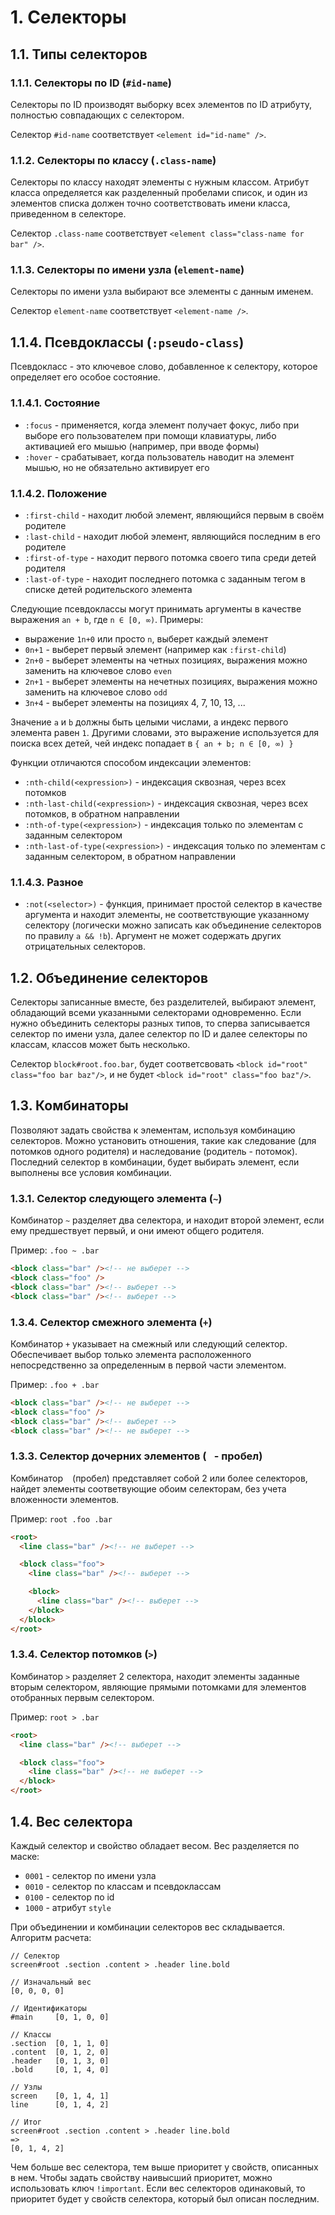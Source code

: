 # 1. Селекторы


## 1.1. Типы селекторов

### 1.1.1. Селекторы по ID (`#id-name`)

Cелекторы по ID производят выборку всех элементов по ID атрибуту, полностью совпадающих с селектором.

Селектор `#id-name` соответствует `<element id="id-name" />`.

### 1.1.2. Селекторы по классу (`.class-name`)

Cелекторы по классу находят элементы с нужным классом. Атрибут класса определяется как разделенный пробелами список, и один из элементов списка должен точно соответствовать имени класса, приведенном в селекторе.

Селектор `.class-name` соответствует `<element class="class-name for bar" />`.

### 1.1.3. Селекторы по имени узла (`element-name`)

Селекторы по имени узла выбирают все элементы с данным именем.

Селектор `element-name` соответствует `<element-name />`.

## 1.1.4. Псевдоклассы (`:pseudo-class`)

Псевдокласс - это ключевое слово, добавленное к селектору, которое определяет его особое состояние.

### 1.1.4.1. Состояние

* `:focus` - применяется, когда элемент получает фокус, либо при выборе его пользователем при помощи клавиатуры, либо активацией его мышью (например, при вводе формы)
* `:hover` - срабатывает, когда пользователь наводит на элемент мышью, но не обязательно активирует его

### 1.1.4.2. Положение

* `:first-child` - находит любой элемент, являющийся первым в своём родителе
* `:last-child` - находит любой элемент, являющийся последним в его родителе
* `:first-of-type` - находит первого потомка своего типа среди детей родителя
* `:last-of-type` - находит последнего потомка с заданным тегом в списке детей родительского элемента

Следующие псевдоклассы могут принимать аргументы в качестве выражения `an + b`, где `n ∈ [0, ∞)`. Примеры:

* выражение `1n+0` или просто `n`, выберет каждый элемент
* `0n+1` - выберет первый элемент (например как `:first-child`)
* `2n+0` - выберет элементы на четных позициях, выражения можно заменить на ключевое слово `even`
* `2n+1` - выберет элементы на нечетных позициях, выражения можно заменить на ключевое слово `odd`
* `3n+4` - выберет элементы на позициях 4, 7, 10, 13, ...

Значение `a` и `b` должны быть целыми числами, а индекс первого элемента равен `1`. Другими словами, это выражение используется для поиска всех детей, чей индекс попадает в `{ an + b; n ∈ [0, ∞) }`

Функции отличаются способом индексации элементов:

* `:nth-child(<expression>)` - индексация сквозная, через всех потомков
* `:nth-last-child(<expression>)` - индексация сквозная, через всех потомков, в обратном направлении
* `:nth-of-type(<expression>)` - индексация только по элементам с заданным селектором
* `:nth-last-of-type(<expression>)` - индексация только по элементам с заданным селектором, в обратном направлении

### 1.1.4.3. Разное

* `:not(<selector>)` - функция, принимает простой селектор в качестве аргумента и находит элементы, не соответствующие указанному селектору (логически можно записать как объединение селекторов по правилу `a && !b`). Аргумент не может содержать других отрицательных селекторов.



## 1.2. Объединение селекторов

Селекторы записанные вместе, без разделителей, выбирают элемент, обладающий всеми указанными селекторами одновременно. Если нужно объединить селекторы разных типов, то сперва записывается селектор по имени узла, далее селектор по ID и далее селекторы по классам, классов может быть несколько.

Селектор `block#root.foo.bar`, будет соответсвовать `<block id="root" class="foo bar baz"/>`, и не будет `<block id="root" class="foo baz"/>`.



## 1.3. Комбинаторы

Позволяют задать свойства к элементам, используя комбинацию селекторов. Можно установить отношения, такие как следование (для потомков одного родителя) и наследование (родитель - потомок). Последний селектор в комбинации, будет выбирать элемент, если выполнены все условия комбинации.

### 1.3.1. Селектор следующего элемента (`~`)

Комбинатор `~` разделяет два селектора, и находит второй элемент, если ему предшествует первый, и они имеют общего родителя.

Пример: `.foo ~ .bar`

```html
<block class="bar" /><!-- не выберет -->
<block class="foo" />
<block class="bar" /><!-- выберет -->
<block class="bar" /><!-- выберет -->
```

### 1.3.4. Селектор смежного элемента (`+`)

Комбинатор `+` указывает на смежный или следующий селектор. Обеспечивает выбор только элемента расположенного непосредственно за определенным в первой части элементом.

Пример: `.foo + .bar`

```html
<block class="bar" /><!-- не выберет -->
<block class="foo" />
<block class="bar" /><!-- выберет -->
<block class="bar" /><!-- не выберет -->
```

### 1.3.3. Селектор дочерних элементов (` ` - пробел)

Комбинатор ` ` (пробел) представляет собой 2 или более селекторов, найдет элементы соответвующие обоим селекторам, без учета вложенности элементов.

Пример: `root .foo .bar`

```html
<root>
  <line class="bar" /><!-- не выберет -->

  <block class="foo">
    <line class="bar" /><!-- выберет -->

    <block>
      <line class="bar" /><!-- выберет -->
    </block>
  </block>
</root>
```

### 1.3.4. Селектор потомков (`>`)

Комбинатор `>` разделяет 2 селектора, находит элементы заданные вторым селектором, являющие прямыми потомками для элементов отобранных первым селектором.

Пример: `root > .bar`

```html
<root>
  <line class="bar" /><!-- выберет -->

  <block class="foo">
    <line class="bar" /><!-- не выберет -->
  </block>
</root>
```


## 1.4. Вес селектора

Каждый селектор и свойство обладает весом. Вес разделяется по маске:

* `0001` - селектор по имени узла
* `0010` - селектор по классам и псевдоклассам
* `0100` - селектор по id
* `1000` - атрибут `style`

При объединении и комбинации селекторов вес складывается. Алгоритм расчета:

```
// Селектор
screen#root .section .content > .header line.bold

// Изначальный вес
[0, 0, 0, 0]

// Идентификаторы
#main     [0, 1, 0, 0]

// Классы
.section  [0, 1, 1, 0]
.content  [0, 1, 2, 0]
.header   [0, 1, 3, 0]
.bold     [0, 1, 4, 0]

// Узлы
screen    [0, 1, 4, 1]
line      [0, 1, 4, 2]

// Итог
screen#root .section .content > .header line.bold
=>
[0, 1, 4, 2]
```

Чем больше вес селектора, тем выше приоритет у свойств, описанных в нем. Чтобы задать свойству наивысший приоритет, можно использовать ключ `!important`. Если вес селекторов одинаковый, то приоритет будет у свойств селектора, который был описан последним.
